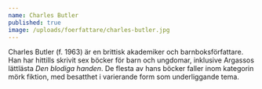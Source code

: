 ```yaml
---
name: Charles Butler
published: true
image: /uploads/foerfattare/charles-butler.jpg
---
```

Charles Butler (f. 1963) är en brittisk akademiker och barnboksförfattare. Han har hittills skrivit sex böcker för barn och ungdomar, inklusive Argassos lättlästa _Den blodiga handen_. De flesta av hans böcker faller inom kategorin mörk fiktion, med besatthet i varierande form som underliggande tema.
